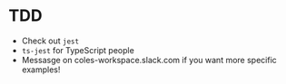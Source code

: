 # TDD

- Check out `jest`
- `ts-jest` for TypeScript people
- Messasge on coles-workspace.slack.com if you want more specific examples!
